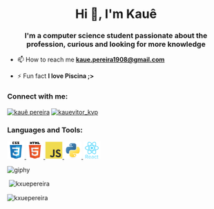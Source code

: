 <h1 align="center">Hi 👋, I'm Kauê</h1>
<h3 align="center">I'm a computer science student passionate about the profession, curious and looking for more knowledge</h3>

- 📫 How to reach me **kaue.pereira1908@gmail.com**

- ⚡ Fun fact **I love Piscina ;>**

<h3 align="left">Connect with me:</h3>
<p align="left">
<a href="https://linkedin.com/in/kauê pereira" target="blank"><img align="center" src="https://raw.githubusercontent.com/rahuldkjain/github-profile-readme-generator/master/src/images/icons/Social/linked-in-alt.svg" alt="kauê pereira" height="30" width="40" /></a>
<a href="https://instagram.com/kauevitor_kvp" target="blank"><img align="center" src="https://raw.githubusercontent.com/rahuldkjain/github-profile-readme-generator/master/src/images/icons/Social/instagram.svg" alt="kauevitor_kvp" height="30" width="40" /></a>
</p>

<h3 align="left">Languages and Tools:</h3>
<p align="left"> <a href="https://www.w3schools.com/css/" target="_blank" rel="noreferrer"> <img src="https://raw.githubusercontent.com/devicons/devicon/master/icons/css3/css3-original-wordmark.svg" alt="css3" width="40" height="40"/> </a> <a href="https://www.w3.org/html/" target="_blank" rel="noreferrer"> <img src="https://raw.githubusercontent.com/devicons/devicon/master/icons/html5/html5-original-wordmark.svg" alt="html5" width="40" height="40"/> </a> <a href="https://developer.mozilla.org/en-US/docs/Web/JavaScript" target="_blank" rel="noreferrer"> <img src="https://raw.githubusercontent.com/devicons/devicon/master/icons/javascript/javascript-original.svg" alt="javascript" width="40" height="40"/> </a> <a href="https://www.python.org" target="_blank" rel="noreferrer"> <img src="https://raw.githubusercontent.com/devicons/devicon/master/icons/python/python-original.svg" alt="python" width="40" height="40"/> </a> <a href="https://reactjs.org/" target="_blank" rel="noreferrer"> <img src="https://raw.githubusercontent.com/devicons/devicon/master/icons/react/react-original-wordmark.svg" alt="react" width="40" height="40"/> </a> </p>

![giphy](https://github.com/KxuePereira/KxuePereira/assets/143541555/80f19f73-a451-45c3-815b-24112e4adbdc )

<p>&nbsp;<img align="center" src="https://github-readme-stats.vercel.app/api?username=kxuepereira&show_icons=true&locale=en" alt="kxuepereira" /></p>

<p><img align="center" src="https://github-readme-streak-stats.herokuapp.com/?user=kxuepereira&theme=dark" alt="kxuepereira" /></p>
 
